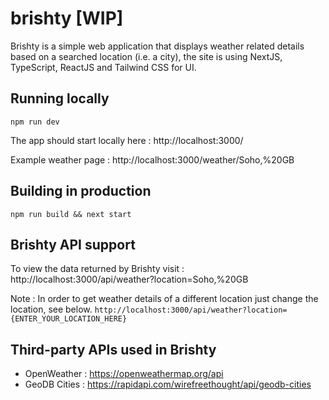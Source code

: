 # brishty [WIP]

Brishty is a simple web application that displays weather related details based on a searched location (i.e. a city), the site is using NextJS, TypeScript, ReactJS and Tailwind CSS for UI.

## Running locally

`npm run dev`

The app should start locally here : http://localhost:3000/

Example weather page : http://localhost:3000/weather/Soho,%20GB

## Building in production

`npm run build && next start`

## Brishty API support

To view the data returned by Brishty visit : http://localhost:3000/api/weather?location=Soho,%20GB

Note : In order to get weather details of a different location just change the location, see below.
`http://localhost:3000/api/weather?location={ENTER_YOUR_LOCATION_HERE}`

## Third-party APIs used in Brishty

* OpenWeather : https://openweathermap.org/api 
* GeoDB Cities : https://rapidapi.com/wirefreethought/api/geodb-cities  
